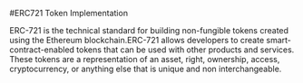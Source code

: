 #ERC721 Token Implementation

ERC-721 is the technical standard for building non-fungible tokens created using the Ethereum blockchain.ERC-721 allows developers to create smart-contract-enabled tokens that can be used with other products and services. These tokens are a representation of an asset, right, ownership, access, cryptocurrency, or anything else that is unique and non interchangeable.